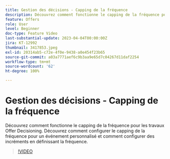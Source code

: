 ```yaml
---
title: Gestion des décisions - Capping de la fréquence
description: Découvrez comment fonctionne le capping de la fréquence pour les travaux Offer Decisioning. Découvrez comment configurer le capping de la fréquence pour un événement personnalisé et comment configurer des incréments en définissant la fréquence.
feature: Offers
role: User
level: Beginner
doc-type: Feature Video
last-substantial-update: 2023-04-04T00:00:00Z
jira: KT-12992
thumbnail: 3417853.jpeg
exl-id: 20314ab5-c72e-4f0e-9438-a0e454f23b65
source-git-commit: a03a7771aef6c9b3aa9e65d7c04267d11daf2254
workflow-type: tm+mt
source-wordcount: '62'
ht-degree: 100%

---
```


# Gestion des décisions - Capping de la fréquence

Découvrez comment fonctionne le capping de la fréquence pour les travaux Offer Decisioning. Découvrez comment configurer le capping de la fréquence pour un événement personnalisé et comment configurer des incréments en définissant la fréquence.

>[!VIDEO](https://video.tv.adobe.com/v/3417853/?quality=12&learn=on)
